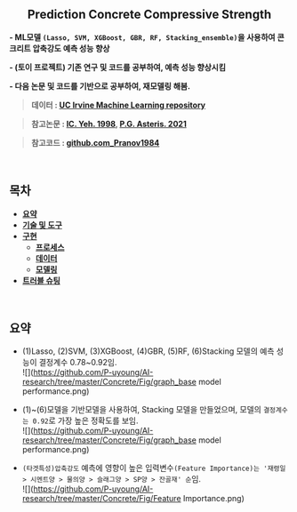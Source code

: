 <h2 align="center">Prediction Concrete Compressive Strength</h2>

**- ML모델 `(Lasso, SVM, XGBoost, GBR, RF, Stacking_ensemble)`을 사용하여 콘크리트 압축강도 예측 성능 향상**

**- (토이 프로젝트) 기존 연구 및 코드를 공부하여, 예측 성능 향상시킴**

**- 다음 논문 및 코드를 기반으로 공부하여, 재모델링 해봄.**

> **데이터 : [UC Irvine Machine Learning repository](https://archive.ics.uci.edu/ml/datasets/concrete+compressive+strength)**

> **참고논문 : [IC. Yeh. 1998](https://www.sciencedirect.com/science/article/pii/S0008884698001653),   [P.G. Asteris. 2021](https://www.sciencedirect.com/science/article/pii/S0008884621000983)**

> **참고코드 : [github.com_Pranov1984](https://github.com/Pranov1984/Prediction-of-cement-compressive-strength-using-stacked-ensemble-modelling/blob/master/Concrete%20Compressive%20Strength%20Prediction-V3.ipynb)**

<br/>

## **목차** 
<b>

- [요약](#요약)
- [기술 및 도구](#기술-및-도구)
- [구현](#구현)
  - [프로세스](#1-프로세스)
  - [데이터](#2-데이터)
  - [모델링](#3-모델링)
- [트러블 슈팅](#트러블-슈팅)
</b>
<br/>


## **요약**
- (1)Lasso, (2)SVM, (3)XGBoost, (4)GBR, (5)RF, (6)Stacking 모델의 예측 성능이 결정계수 0.78~0.92임.   
![](https://github.com/P-uyoung/AI-research/tree/master/Concrete/Fig/graph_base model performance.png)   

- (1)~(6)모델을 기반모델을 사용하여, Stacking 모델을 만들었으며, 모델의 `결정계수는 0.92`로 가장 높은 정확도를 보임.   
![](https://github.com/P-uyoung/AI-research/tree/master/Concrete/Fig/graph_base model performance.png)   

- `(타겟특성)압축강도` 예측에 영향이 높은 입력변수`(Feature Importance)는 '재령일 > 시멘트양 > 물의양 > 슬래그양 > SP양 > 잔골재' 순`임.   
![](https://github.com/P-uyoung/AI-research/tree/master/Concrete/Fig/Feature Importance.png)   

<br/>
<!-- 
## **기술 및 도구**
  <span><img src="https://img.shields.io/badge/Python-05122A?style=flat-square&logo=python"/></span>
  <span><img src="https://img.shields.io/badge/Pytorch-EE4C2C?style=flat-square&logo=PyTorch&logoColor=white"></span>
  <span><img src="https://img.shields.io/badge/TensorFlow-FF6F00?style=flat-square&logo=TensorFlow&logoColor=white"></span>
  <span><img src="https://img.shields.io/badge/TensorFlowLite-41454A?style=flat-square&logo=TensorFlowLite&logoColor=white"></span>
  <span><img src="https://img.shields.io/badge/Linux-FCC624?style=flat-square&logo=Linux&logoColor=white"></span>
  
<br/>


